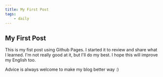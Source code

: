 ```yaml
---
title: My First Post
tags:
    - daily
---
```


## My First Post

This is my fist post using Github Pages. I started it to review and share what I learned. I'm not really good at it, but I'll do my best. I hope this will improve my English too. 

Advice is always welcome to make my blog better way :)

